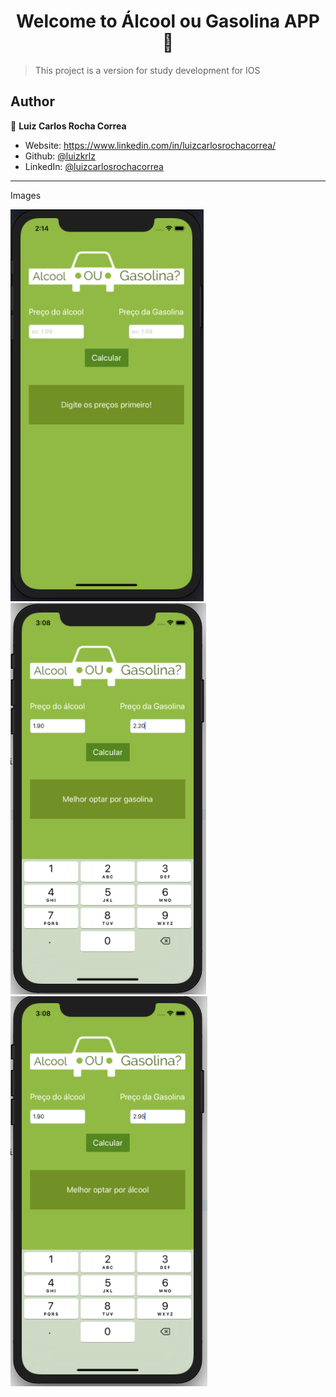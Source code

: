 <h1 align="center">Welcome to Álcool ou Gasolina APP 👋</h1>
<p>
</p>

> This project is a version for study development for IOS

## Author

👤 **Luiz Carlos Rocha Correa**

* Website: https://www.linkedin.com/in/luizcarlosrochacorrea/
* Github: [@luizkrlz](https://github.com/luizkrlz)
* LinkedIn: [@luizcarlosrochacorrea](https://linkedin.com/in/luizcarlosrochacorrea)

---
Images

<img src="print1.png" alt="Captura 1"/>
<img src="print2.png" alt="Captura 2" />
<img src="print3.png" alt="Captura 3" />
